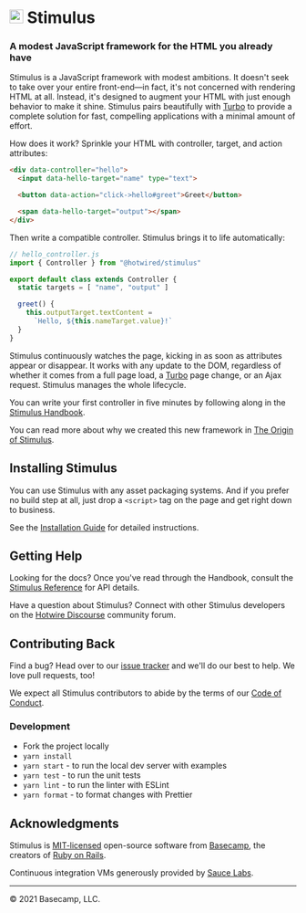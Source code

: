 # <img src="assets/logo.svg?sanitize=true" width="24" height="24" alt="Stimulus"> Stimulus

### A modest JavaScript framework for the HTML you already have

Stimulus is a JavaScript framework with modest ambitions. It doesn't seek to take over your entire front-end—in fact, it's not concerned with rendering HTML at all. Instead, it's designed to augment your HTML with just enough behavior to make it shine. Stimulus pairs beautifully with [Turbo](https://turbo.hotwired.dev) to provide a complete solution for fast, compelling applications with a minimal amount of effort.

How does it work? Sprinkle your HTML with controller, target, and action attributes:

```html
<div data-controller="hello">
  <input data-hello-target="name" type="text">

  <button data-action="click->hello#greet">Greet</button>

  <span data-hello-target="output"></span>
</div>
```

Then write a compatible controller. Stimulus brings it to life automatically:

```js
// hello_controller.js
import { Controller } from "@hotwired/stimulus"

export default class extends Controller {
  static targets = [ "name", "output" ]

  greet() {
    this.outputTarget.textContent =
      `Hello, ${this.nameTarget.value}!`
  }
}
```

Stimulus continuously watches the page, kicking in as soon as attributes appear or disappear. It works with any update to the DOM, regardless of whether it comes from a full page load, a [Turbo](https://turbo.hotwired.dev) page change, or an Ajax request. Stimulus manages the whole lifecycle.

You can write your first controller in five minutes by following along in the [Stimulus Handbook](https://stimulus.hotwired.dev/handbook/introduction).

You can read more about why we created this new framework in [The Origin of Stimulus](https://stimulus.hotwired.dev/handbook/origin).

## Installing Stimulus

You can use Stimulus with any asset packaging systems. And if you prefer no build step at all, just drop a `<script>` tag on the page and get right down to business.

See the [Installation Guide](https://stimulus.hotwired.dev/handbook/installing) for detailed instructions.

## Getting Help

Looking for the docs? Once you've read through the Handbook, consult the [Stimulus Reference](https://stimulus.hotwired.dev/reference/controllers) for API details.

Have a question about Stimulus? Connect with other Stimulus developers on the [Hotwire Discourse](https://discuss.hotwired.dev/) community forum.

## Contributing Back

Find a bug? Head over to our [issue tracker](https://github.com/hotwired/stimulus/issues) and we'll do our best to help. We love pull requests, too!

We expect all Stimulus contributors to abide by the terms of our [Code of Conduct](CODE_OF_CONDUCT.md).

### Development

- Fork the project locally
- `yarn install`
- `yarn start` - to run the local dev server with examples
- `yarn test` - to run the unit tests
- `yarn lint` - to run the linter with ESLint
- `yarn format` - to format changes with Prettier

## Acknowledgments

Stimulus is [MIT-licensed](LICENSE.md) open-source software from [Basecamp](https://basecamp.com/), the creators of [Ruby on Rails](http://rubyonrails.org).

Continuous integration VMs generously provided by [Sauce Labs](https://opensource.saucelabs.com/).

---

© 2021 Basecamp, LLC.
